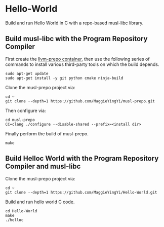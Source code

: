 # Hello-World

Build and run Hello World in C with a repo-based musl-libc library.

## Build musl-libc with the Program Repository Compiler

First create the [llvm-prepo container](https://hub.docker.com/r/paulhuggett/llvm-prepo), then use the following series of commands to install various third-party tools on which the build depends.
```
sudo apt-get update
sudo apt-get install -y git python cmake ninja-build
```
Clone the musl-prepo project via:
```
cd ~
git clone --depth=1 https://github.com/MaggieYingYi/musl-prepo.git
```
Then configure via:
```
cd musl-prepo
CC=clang ./configure --disable-shared --prefix=<install dir>
```
Finally perform the build of musl-prepo.
```
make
```

## Build Helloc World with the Program Repository Compiler and musl-libc

Clone the musl-prepo project via:
```
cd ~
git clone --depth=1 https://github.com/MaggieYingYi/Hello-World.git
```
Build and run hello world C code.
```
cd Hello-World
make
./helloc
```

